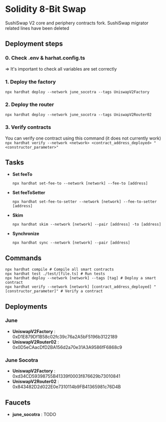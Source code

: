 # Solidity 8-Bit Swap

SushiSwap V2 core and periphery contracts fork.
SushiSwap migrator related lines have been deleted
## Deployment steps

### 0. Check .env & harhat.config.ts 
=> It's important to check all variables are set correctly

### 1. Deploy the factory

`npx hardhat deploy --network june_socotra --tags UniswapV2Factory`

### 2. Deploy the router

`npx hardhat deploy --network june_socotra --tags UniswapV2Router02`


### 3. Verify contracts
You can verify one contract using this command (it does not currently work)
`npx hardhat verify --network <network> <contract_address_deployed> "<constructor_parameter>"`

## Tasks

- **Set feeTo**
  ```shell
  npx hardhat set-fee-to --network [network] --fee-to [address]
  ```
- **Set feeToSetter**
  ```shell
  npx hardhat set-fee-to-setter --network [network] --fee-to-setter [address]
  ```
- **Skim**
  ```shell
  npx hardhat skim --network [network] --pair [address] -to [address]
  ```
- **Synchronize**
  ```shell
  npx hardhat sync --network [network] --pair [address]
  ```

## Commands

```shell
npx hardhat compile # Compile all smart contracts
npx hardhat test ./test/[file.ts] # Run tests
npx hardhat deploy --network [network] --tags [tag] # Deploy a smart contract
npx hardhat verify --network [network] [contract_address_deployed] "[constructor_parameter]" # Verify a contract
```

## Deployments
### June
- **UniswapV2Factory** : 0xD1E879Df1B58c02fc39c76a2A5bF5196b3122189
- **UniswapV2Router02** : 0x0D5eCAacDfD2BA156d2a70e31A3A9586fF6868c9

### June Socotra
- **UniswapV2Factory** : 0xd34CD59398755B41339f0003f876629b73010841
- **UniswapV2Router02** : 0x843482D2d022E0e7310114b9FB41365981c76D4B


## Faucets
- **june_socotra** : TODO

